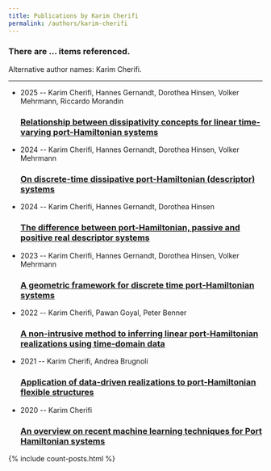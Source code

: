 ```yaml
---
title: Publications by Karim Cherifi
permalink: /authors/karim-cherifi
---
```


<h3 id="number-posts">There are ... items referenced.</h3>
<p id='info-authors'>Alternative author names: Karim Cherifi.</p>
<hr />
<ul class="post-list">
<li><span class='post-meta'>2025 -- Karim Cherifi, Hannes Gernandt, Dorothea Hinsen, Volker Mehrmann, Riccardo Morandin</span><h3><a class='post-link' href="{{ site.baseurl }}/relationship-between-dissipativity-concepts-for-linear-time-varying-port-hamiltonian-systems">Relationship between dissipativity concepts for linear time-varying port-Hamiltonian systems</a></h3></li>
<li><span class='post-meta'>2024 -- Karim Cherifi, Hannes Gernandt, Dorothea Hinsen, Volker Mehrmann</span><h3><a class='post-link' href="{{ site.baseurl }}/on-discrete-time-dissipative-port-hamiltonian-descriptor-systems">On discrete-time dissipative port-Hamiltonian (descriptor) systems</a></h3></li>
<li><span class='post-meta'>2024 -- Karim Cherifi, Hannes Gernandt, Dorothea Hinsen</span><h3><a class='post-link' href="{{ site.baseurl }}/the-difference-between-port-hamiltonian-passive-and-positive-real-descriptor-systems">The difference between port-Hamiltonian, passive and positive real descriptor systems</a></h3></li>
<li><span class='post-meta'>2023 -- Karim Cherifi, Hannes Gernandt, Dorothea Hinsen, Volker Mehrmann</span><h3><a class='post-link' href="{{ site.baseurl }}/a-geometric-framework-for-discrete-time-port-hamiltonian-systems">A geometric framework for discrete time port‐Hamiltonian systems</a></h3></li>
<li><span class='post-meta'>2022 -- Karim Cherifi, Pawan Goyal, Peter Benner</span><h3><a class='post-link' href="{{ site.baseurl }}/a-non-intrusive-method-to-inferring-linear-port-hamiltonian-realizations-using-time-domain-data">A non-intrusive method to inferring linear port-Hamiltonian realizations using time-domain data</a></h3></li>
<li><span class='post-meta'>2021 -- Karim Cherifi, Andrea Brugnoli</span><h3><a class='post-link' href="{{ site.baseurl }}/application-of-data-driven-realizations-to-port-hamiltonian-flexible-structures">Application of data-driven realizations to port-Hamiltonian flexible structures</a></h3></li>
<li><span class='post-meta'>2020 -- Karim Cherifi</span><h3><a class='post-link' href="{{ site.baseurl }}/an-overview-on-recent-machine-learning-techniques-for-port-hamiltonian-systems">An overview on recent machine learning techniques for Port Hamiltonian systems</a></h3></li>

</ul>
{% include count-posts.html %}
